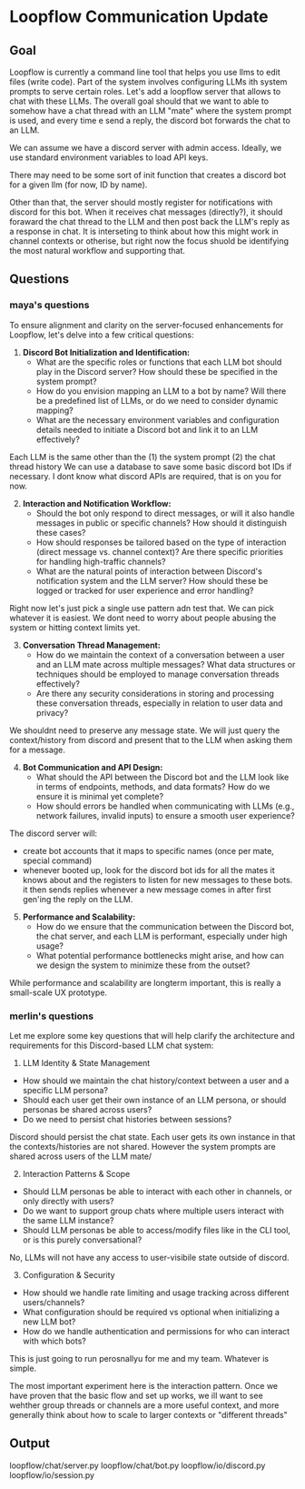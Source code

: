 # Loopflow Communication Update

## Goal
Loopflow is currently a command line tool that helps you use llms to edit files (write code). Part of the system involves configuring LLMs ith system prompts to serve certain roles. Let's add a loopflow server that allows to chat with these LLMs. The overall goal should that we want to able to somehow have a chat thread with an LLM "mate" where the system prompt is used, and every time e send a reply, the discord bot forwards the chat to an LLM.

We can assume we have a discord server with admin access. Ideally, we use standard environment variables to load API keys.

There may need to be some sort of init function that creates a discord bot for a given llm (for now, ID by name).

Other than that, the server should mostly register for notifications with discord for this bot. When it receives chat messages (directly?), it should foraward the chat thread to the LLM and then post back the LLM's reply as a response in chat.  It is interseting to think about how this might work in channel contexts or otherise, but right now the focus shuold be identifying the most natural workflow and supporting that.

## Questions

### maya's questions
To ensure alignment and clarity on the server-focused enhancements for Loopflow, let's delve into a few critical questions:

1. **Discord Bot Initialization and Identification:**
   - What are the specific roles or functions that each LLM bot should play in the Discord server? How should these be specified in the system prompt?
   - How do you envision mapping an LLM to a bot by name? Will there be a predefined list of LLMs, or do we need to consider dynamic mapping?
   - What are the necessary environment variables and configuration details needed to initiate a Discord bot and link it to an LLM effectively?


Each LLM is the same other than the (1) the system prompt (2) the chat thread history
We can use a database to save some basic discord bot IDs if necessary.
I dont know what discord APIs are required, that is on you for now.

2. **Interaction and Notification Workflow:**
   - Should the bot only respond to direct messages, or will it also handle messages in public or specific channels? How should it distinguish these cases?
   - How should responses be tailored based on the type of interaction (direct message vs. channel context)? Are there specific priorities for handling high-traffic channels?
   - What are the natural points of interaction between Discord's notification system and the LLM server? How should these be logged or tracked for user experience and error handling?

Right now let's just pick a single use pattern adn test that. We can pick whatever it is easiest. We dont need to worry about people abusing the system or hitting context limits yet.

3. **Conversation Thread Management:**
   - How do we maintain the context of a conversation between a user and an LLM mate across multiple messages? What data structures or techniques should be employed to manage conversation threads effectively?
   - Are there any security considerations in storing and processing these conversation threads, especially in relation to user data and privacy?

We shouldnt need to preserve any message state. We will just query the context/history from discord and present that to the LLM when asking them for a message.

4. **Bot Communication and API Design:**
   - What should the API between the Discord bot and the LLM look like in terms of endpoints, methods, and data formats? How do we ensure it is minimal yet complete?
   - How should errors be handled when communicating with LLMs (e.g., network failures, invalid inputs) to ensure a smooth user experience?

The discord server will:
- create bot accounts that it maps to specific names (once per mate, special command)
- whenever booted up, look for the discord bot ids for all the mates it knows about and the registers to listen for new messages to these bots. it then sends replies whenever a new message comes in after first gen'ing the reply on the LLM.


5. **Performance and Scalability:**
   - How do we ensure that the communication between the Discord bot, the chat server, and each LLM is performant, especially under high usage?
   - What potential performance bottlenecks might arise, and how can we design the system to minimize these from the outset?

While performance and scalability are longterm important, this is really a small-scale UX prototype.

### merlin's questions
Let me explore some key questions that will help clarify the architecture and requirements for this Discord-based LLM chat system:

1. LLM Identity & State Management
- How should we maintain the chat history/context between a user and a specific LLM persona?
- Should each user get their own instance of an LLM persona, or should personas be shared across users?
- Do we need to persist chat histories between sessions?

Discord should persist the chat state.
Each user gets its own instance in that the contexts/histories are not shared. However the system prompts are shared across users of the LLM mate/

2. Interaction Patterns & Scope
- Should LLM personas be able to interact with each other in channels, or only directly with users?
- Do we want to support group chats where multiple users interact with the same LLM instance?
- Should LLM personas be able to access/modify files like in the CLI tool, or is this purely conversational?

No, LLMs will not have any access to user-visibile state outside of discord.

3. Configuration & Security
- How should we handle rate limiting and usage tracking across different users/channels?
- What configuration should be required vs optional when initializing a new LLM bot?
- How do we handle authentication and permissions for who can interact with which bots?

This is just going to run perosnallyu for me and my team. Whatever is simple.

The most important experiment here is the interaction pattern. Once we have proven that the basic flow
and set up works, we ill want to see wehther group threads or channels are a more useful context,
and more generally think about how to scale to larger contexts or "different threads"

## Output
loopflow/chat/server.py
loopflow/chat/bot.py
loopflow/io/discord.py
loopflow/io/session.py

